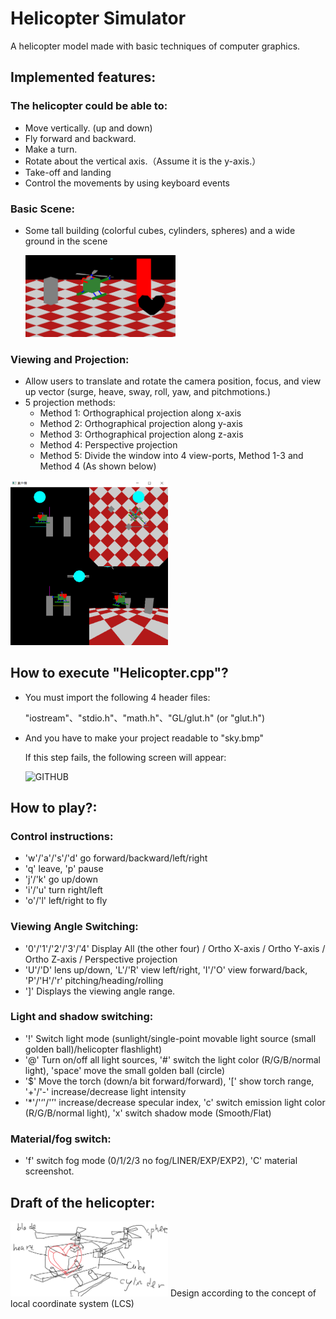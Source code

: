 # Helicopter Simulator
 A helicopter model made with basic techniques of computer graphics.

## Implemented features:

### The helicopter could be able to:
* Move vertically. (up and down)
* Fly forward and backward.
* Make a turn.
* Rotate about the vertical axis.（Assume it is the y-axis.）
* Take-off and landing 
* Control the movements by using keyboard events

### Basic Scene:
* Some tall building (colorful cubes, cylinders, spheres) and a wide ground in the scene

  <img src="README_IMG/Scene.png" width="50%">
### Viewing and Projection:
* Allow users to translate and rotate the camera position, focus, and view up vector (surge, heave, sway, roll, yaw, and pitchmotions.)
* 5 projection methods:
   * Method 1: Orthographical projection along x-axis
   * Method 2: Orthographical projection along y-axis
   * Method 3: Orthographical projection along z-axis
   * Method 4: Perspective projection
   * Method 5: Divide the window into 4 view-ports, Method 1-3 and Method 4 (As shown below)
 <img src="README_IMG/Method5.png" width="50%">
 
## How to execute "Helicopter.cpp"?

* You must import the following 4 header files:

  "iostream"、"stdio.h"、"math.h"、"GL/glut.h" (or "glut.h")

* And you have to make your project readable to "sky.bmp" 

  If this step fails, the following screen will appear: 
  
  ![GITHUB]( https://github.com/SUNGOD3/Helicopter-Simulator/blob/main/README_IMG/Read%20Failed.png )

## How to play?:

### Control instructions: 
* 'w'/'a'/'s'/'d' go forward/backward/left/right 
* 'q' leave, 'p' pause 
* 'j'/'k' go up/down
* 'i'/'u' turn right/left
* 'o'/'l' left/right to fly
### Viewing Angle Switching: 
* '0'/'1'/'2'/'3'/'4' Display All (the other four) / Ortho X-axis / Ortho Y-axis / Ortho Z-axis / Perspective projection
* 'U'/'D' lens up/down, 'L'/'R' view left/right, 'I'/'O' view forward/back, 'P'/'H'/'r' pitching/heading/rolling
* ']' Displays the viewing angle range.
### Light and shadow switching: 
* '!' Switch light mode (sunlight/single-point movable light source (small golden ball)/helicopter flashlight)
* '@' Turn on/off all light sources, '#' switch the light color (R/G/B/normal light), 'space' move the small golden ball (circle)
* '$' Move the torch (down/a bit forward/forward), '[' show torch range, '+'/'-' increase/decrease light intensity
* '*'/'‘'/'’' increase/decrease specular index, 'c' switch emission light color (R/G/B/normal light), 'x' switch shadow mode (Smooth/Flat)
### Material/fog switch: 
* 'f' switch fog mode (0/1/2/3 no fog/LINER/EXP/EXP2), 'C' material screenshot.

## Draft of the helicopter:

<img src="README_IMG/draft.png" width="50%">
Design according to the concept of local coordinate system (LCS)

